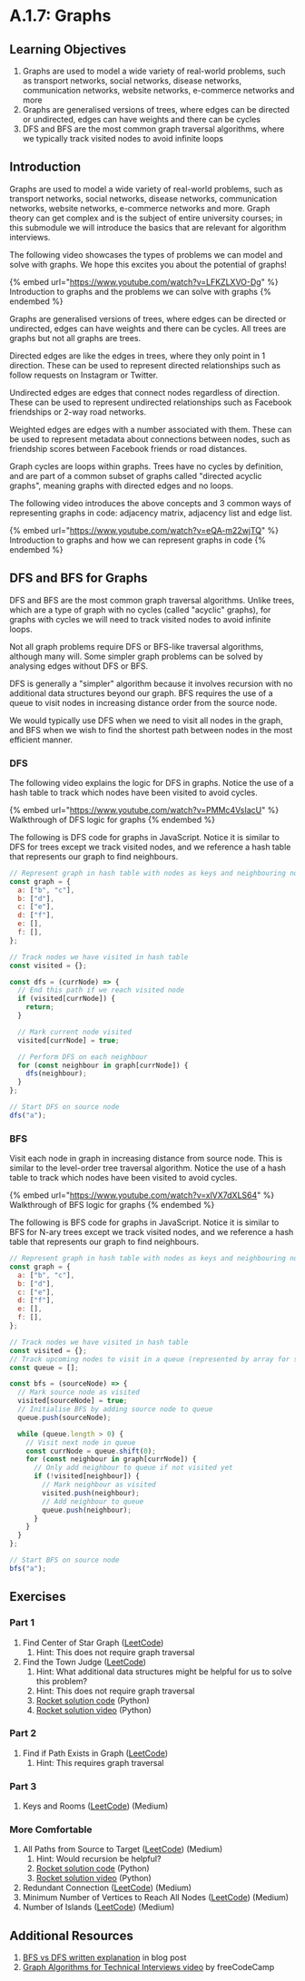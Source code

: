 # A.1.7: Graphs

## Learning Objectives

1. Graphs are used to model a wide variety of real-world problems, such as transport networks, social networks, disease networks, communication networks, website networks, e-commerce networks and more
2. Graphs are generalised versions of trees, where edges can be directed or undirected, edges can have weights and there can be cycles
3. DFS and BFS are the most common graph traversal algorithms, where we typically track visited nodes to avoid infinite loops

## Introduction

Graphs are used to model a wide variety of real-world problems, such as transport networks, social networks, disease networks, communication networks, website networks, e-commerce networks and more. Graph theory can get complex and is the subject of entire university courses; in this submodule we will introduce the basics that are relevant for algorithm interviews.

The following video showcases the types of problems we can model and solve with graphs. We hope this excites you about the potential of graphs!

{% embed url="https://www.youtube.com/watch?v=LFKZLXVO-Dg" %}
Introduction to graphs and the problems we can solve with graphs
{% endembed %}

Graphs are generalised versions of trees, where edges can be directed or undirected, edges can have weights and there can be cycles. All trees are graphs but not all graphs are trees.

Directed edges are like the edges in trees, where they only point in 1 direction. These can be used to represent directed relationships such as follow requests on Instagram or Twitter.&#x20;

Undirected edges are edges that connect nodes regardless of direction. These can be used to represent undirected relationships such as Facebook friendships or 2-way road networks.

Weighted edges are edges with a number associated with them. These can be used to represent metadata about connections between nodes, such as friendship scores between Facebook friends or road distances.

Graph cycles are loops within graphs. Trees have no cycles by definition, and are part of a common subset of graphs called "directed acyclic graphs", meaning graphs with directed edges and no loops.

The following video introduces the above concepts and 3 common ways of representing graphs in code: adjacency matrix, adjacency list and edge list.

{% embed url="https://www.youtube.com/watch?v=eQA-m22wjTQ" %}
Introduction to graphs and how we can represent graphs in code
{% endembed %}

## DFS and BFS for Graphs

DFS and BFS are the most common graph traversal algorithms. Unlike trees, which are a type of graph with no cycles (called "acyclic" graphs), for graphs with cycles we will need to track visited nodes to avoid infinite loops.&#x20;

Not all graph problems require DFS or BFS-like traversal algorithms, although many will. Some simpler graph problems can be solved by analysing edges without DFS or BFS.

DFS is generally a "simpler" algorithm because it involves recursion with no additional data structures beyond our graph. BFS requires the use of a queue to visit nodes in increasing distance order from the source node.

We would typically use DFS when we need to visit all nodes in the graph, and BFS when we wish to find the shortest path between nodes in the most efficient manner.

### DFS

The following video explains the logic for DFS in graphs. Notice the use of a hash table to track which nodes have been visited to avoid cycles.

{% embed url="https://www.youtube.com/watch?v=PMMc4VsIacU" %}
Walkthrough of DFS logic for graphs
{% endembed %}

The following is DFS code for graphs in JavaScript. Notice it is similar to DFS for trees except we track visited nodes, and we reference a hash table that represents our graph to find neighbours.

```javascript
// Represent graph in hash table with nodes as keys and neighbouring nodes as values
const graph = {
  a: ["b", "c"],
  b: ["d"],
  c: ["e"],
  d: ["f"],
  e: [],
  f: [],
};

// Track nodes we have visited in hash table
const visited = {};

const dfs = (currNode) => {
  // End this path if we reach visited node
  if (visited[currNode]) {
    return;
  }

  // Mark current node visited
  visited[currNode] = true;

  // Perform DFS on each neighbour
  for (const neighbour in graph[currNode]) {
    dfs(neighbour);
  }
};

// Start DFS on source node
dfs("a");
```

### BFS

Visit each node in graph in increasing distance from source node. This is similar to the level-order tree traversal algorithm. Notice the use of a hash table to track which nodes have been visited to avoid cycles.

{% embed url="https://www.youtube.com/watch?v=xlVX7dXLS64" %}
Walkthrough of BFS logic for graphs
{% endembed %}

The following is BFS code for graphs in JavaScript. Notice it is similar to BFS for N-ary trees except we track visited nodes, and we reference a hash table that represents our graph to find neighbours.

```javascript
// Represent graph in hash table with nodes as keys and neighbouring nodes as values
const graph = {
  a: ["b", "c"],
  b: ["d"],
  c: ["e"],
  d: ["f"],
  e: [],
  f: [],
};

// Track nodes we have visited in hash table
const visited = {};
// Track upcoming nodes to visit in a queue (represented by array for simplicity)
const queue = [];

const bfs = (sourceNode) => {
  // Mark source node as visited
  visited[sourceNode] = true;
  // Initialise BFS by adding source node to queue
  queue.push(sourceNode);

  while (queue.length > 0) {
    // Visit next node in queue
    const currNode = queue.shift(0);
    for (const neighbour in graph[currNode]) {
      // Only add neighbour to queue if not visited yet
      if (!visited[neighbour]) {
        // Mark neighbour as visited
        visited.push(neighbour);
        // Add neighbour to queue
        queue.push(neighbour);
      }
    }
  }
};

// Start BFS on source node
bfs("a");
```

## Exercises

### Part 1

1. Find Center of Star Graph ([LeetCode](https://leetcode.com/problems/find-center-of-star-graph/))
   1. Hint: This does not require graph traversal
2. Find the Town Judge ([LeetCode](https://leetcode.com/problems/find-the-town-judge/))
   1. Hint: What additional data structures might be helpful for us to solve this problem?
   2. Hint: This does not require graph traversal
   3. [Rocket solution code](https://pastebin.com/3N4NUz8G) (Python)
   4. [Rocket solution video](https://youtu.be/1xDBSlnUiUE?t=1308) (Python)

### Part 2

1. Find if Path Exists in Graph ([LeetCode](https://leetcode.com/problems/find-if-path-exists-in-graph/))
   1. Hint: This requires graph traversal

### Part 3

1. Keys and Rooms ([LeetCode](https://leetcode.com/problems/keys-and-rooms/)) (Medium)

### More Comfortable

1. All Paths from Source to Target ([LeetCode](https://leetcode.com/problems/all-paths-from-source-to-target/)) (Medium)
   1. Hint: Would recursion be helpful?
   2. [Rocket solution code](https://pastebin.com/AtwkRjBf) (Python)
   3. [Rocket solution video](https://www.youtube.com/watch?v=dUhleIGC-D4) (Python)
2. Redundant Connection ([LeetCode](https://leetcode.com/problems/redundant-connection/)) (Medium)
3. Minimum Number of Vertices to Reach All Nodes ([LeetCode](https://leetcode.com/problems/minimum-number-of-vertices-to-reach-all-nodes/)) (Medium)
4. Number of Islands ([LeetCode](https://leetcode.com/problems/number-of-islands/)) (Medium)

## Additional Resources

1. [BFS vs DFS written explanation](https://medium.com/tebs-lab/breadth-first-search-and-depth-first-search-4310f3bf8416) in blog post
2. [Graph Algorithms for Technical Interviews video](https://youtu.be/tWVWeAqZ0WU) by freeCodeCamp

